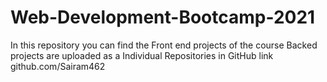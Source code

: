 # Web-Development-Bootcamp-2021

In this repository you can find the Front end projects of the course
Backed projects are uploaded as a Individual Repositories in GitHub link
github.com/Sairam462
